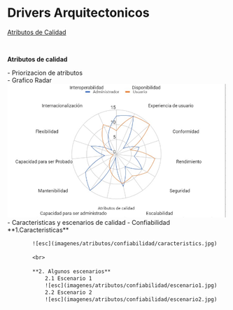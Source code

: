 # Drivers Arquitectonicos


[Atributos de Calidad](https://docs.google.com/spreadsheets/d/19BZnZ8DsE1SvXHnfAUn8dCnYpQEulEgI/edit#gid=1357460348)

<br>
<p><b>Atributos de calidad</b></p>
    - Priorizacion de atributos
        <br>
        - Grafico Radar
        <br>
        <img src="imagenes/grafica.jpg" alt="Gráfico Radar" width="500">
    - Caracteristicas y escenarios de calidad
        - Confiabilidad
            <br>
            **1.Caracteristicas**
            <br>
            
            ![esc](imagenes/atributos/confiabilidad/caracteristics.jpg)

            <br>

            **2. Algunos escenarios**
                2.1 Escenario 1
                ![esc](imagenes/atributos/confiabilidad/escenario1.jpg)
                2.2 Escenario 2
                ![esc](imagenes/atributos/confiabilidad/escenario2.jpg)
